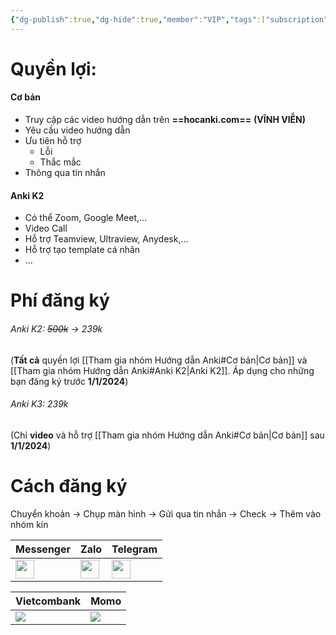 ```yaml
---
{"dg-publish":true,"dg-hide":true,"member":"VIP","tags":["subscription"],"title":"Tham gia nhóm Hướng dẫn Anki","permalink":"/tham-gia-nhom-huong-dan-anki/","hide":true,"dgPassFrontmatter":true}
---
```


# Quyền lợi:

#### Cơ bản
- Truy cập các video hướng dẫn trên **==hocanki.com==** **(VĨNH VIỄN)**
- Yêu cầu video hướng dẫn
- Ưu tiên hỗ trợ
	- Lỗi
	- Thắc mắc
- Thông qua tin nhắn
#### Anki K2
- Có thể Zoom, Google Meet,…
- Video Call
- Hỗ trợ Teamview, Ultraview, Anydesk,…
- Hỗ trợ tạo template cá nhân
- …

# Phí đăng ký

###### Anki K2: ~~500k~~ → 239k
(**Tất cả** quyền lợi [[Tham gia nhóm Hướng dẫn Anki#Cơ bản\|Cơ bản]] và [[Tham gia nhóm Hướng dẫn Anki#Anki K2\|Anki K2]]. Áp dụng cho những bạn đăng ký trước **1/1/2024**)

###### Anki K3: 239k
(Chỉ **video** và hỗ trợ [[Tham gia nhóm Hướng dẫn Anki#Cơ bản\|Cơ bản]] sau **1/1/2024**)
# Cách đăng ký

Chuyển khoản → Chụp màn hình → Gửi qua tin nhắn → Check → Thêm vào nhóm kín

| Messenger  | Zalo  | Telegram  |
|-------|-------|-------|
| [<img  src="https://i.imgur.com/8Oq8Ftg.png" width="30">](https://m.me/tui.la.phuc747) | [<img  src="https://i.imgur.com/HNBJNZE.png" width="30">](https://zalo.me/346598402) | [<img  src="https://i.imgur.com/9PROKnb.png" width="30">](https://t.me/lehoangphuc747) |

| Vietcombank  | Momo  |
|-------|-------|
| ![](https://i.imgur.com/v9TU09p.png) | ![](https://i.imgur.com/WKxy0GI.png) |



